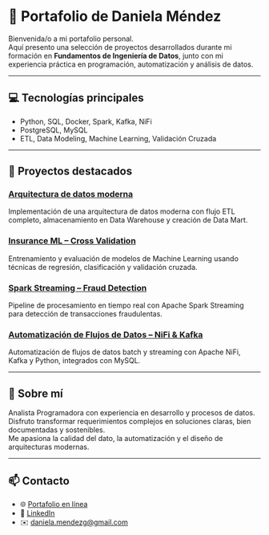 # 🌙 Portafolio de Daniela Méndez

Bienvenida/o a mi portafolio personal.  
Aquí presento una selección de proyectos desarrollados durante mi formación en **Fundamentos de Ingeniería de Datos**, junto con mi experiencia práctica en programación, automatización y análisis de datos.

---

## 💻 Tecnologías principales
- Python, SQL, Docker, Spark, Kafka, NiFi  
- PostgreSQL, MySQL  
- ETL, Data Modeling, Machine Learning, Validación Cruzada

---

## 🚀 Proyectos destacados

### [Arquitectura de datos moderna](https://github.com/danielamendezgandara/arquitectura-datos-m5)
Implementación de una arquitectura de datos moderna con flujo ETL completo, almacenamiento en Data Warehouse y creación de Data Mart.

### [Insurance ML – Cross Validation](https://github.com/danielamendezgandara/insurance-ml-crossvalidation)
Entrenamiento y evaluación de modelos de Machine Learning usando técnicas de regresión, clasificación y validación cruzada.

### [Spark Streaming – Fraud Detection](https://github.com/danielamendezgandara/spark-streaming-fraud-detection)
Pipeline de procesamiento en tiempo real con Apache Spark Streaming para detección de transacciones fraudulentas.

### [Automatización de Flujos de Datos – NiFi & Kafka](https://github.com/danielamendezgandara/nifi-kafka-dataflow-automation)
Automatización de flujos de datos batch y streaming con Apache NiFi, Kafka y Python, integrados con MySQL.

---

## 💬 Sobre mí
Analista Programadora con experiencia en desarrollo y procesos de datos.  
Disfruto transformar requerimientos complejos en soluciones claras, bien documentadas y sostenibles.  
Me apasiona la calidad del dato, la automatización y el diseño de arquitecturas modernas.

---

## 📫 Contacto
- 🌐 [Portafolio en línea](https://danielamendezgandara.github.io/portafolio-daniela-final/)
- 💼 [LinkedIn](https://www.linkedin.com/in/danielamendezg)
- ✉️ daniela.mendezg@gmail.com
